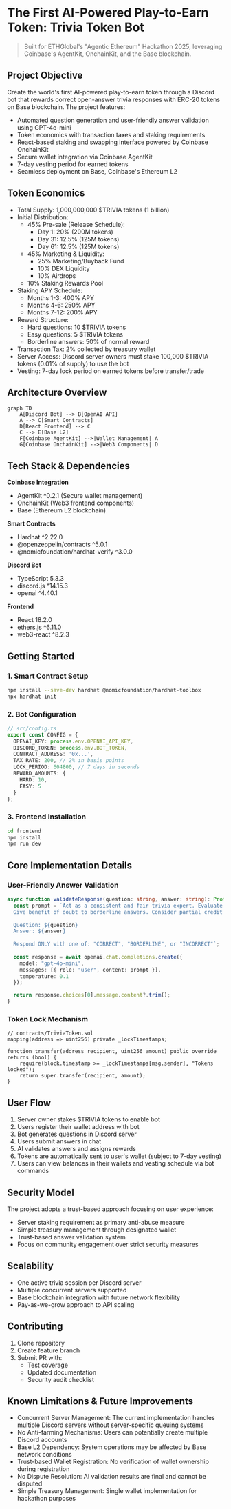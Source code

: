 # The First AI-Powered Play-to-Earn Token: Trivia Token Bot

> Built for ETHGlobal's "Agentic Ethereum" Hackathon 2025, leveraging Coinbase's AgentKit, OnchainKit, and the Base blockchain.

## Project Objective
Create the world's first AI-powered play-to-earn token through a Discord bot that rewards correct open-answer trivia responses with ERC-20 tokens on Base blockchain. The project features:
- Automated question generation and user-friendly answer validation using GPT-4o-mini
- Token economics with transaction taxes and staking requirements
- React-based staking and swapping interface powered by Coinbase OnchainKit
- Secure wallet integration via Coinbase AgentKit
- 7-day vesting period for earned tokens
- Seamless deployment on Base, Coinbase's Ethereum L2

## Token Economics
- Total Supply: 1,000,000,000 $TRIVIA tokens (1 billion)
- Initial Distribution:
  * 45% Pre-sale (Release Schedule):
    - Day 1: 20% (200M tokens)
    - Day 31: 12.5% (125M tokens)
    - Day 61: 12.5% (125M tokens)
  * 45% Marketing & Liquidity:
    - 25% Marketing/Buyback Fund
    - 10% DEX Liquidity
    - 10% Airdrops
  * 10% Staking Rewards Pool
- Staking APY Schedule:
  * Months 1-3: 400% APY
  * Months 4-6: 250% APY
  * Months 7-12: 200% APY
- Reward Structure:
  * Hard questions: 10 $TRIVIA tokens
  * Easy questions: 5 $TRIVIA tokens
  * Borderline answers: 50% of normal reward
- Transaction Tax: 2% collected by treasury wallet
- Server Access: Discord server owners must stake 100,000 $TRIVIA tokens (0.01% of supply) to use the bot
- Vesting: 7-day lock period on earned tokens before transfer/trade

## Architecture Overview
```mermaid
graph TD
    A[Discord Bot] --> B[OpenAI API]
    A --> C[Smart Contracts]
    D[React Frontend] --> C
    C --> E[Base L2]
    F[Coinbase AgentKit] -->|Wallet Management| A
    G[Coinbase OnchainKit] -->|Web3 Components| D
```

## Tech Stack & Dependencies
**Coinbase Integration**
- AgentKit ^0.2.1 (Secure wallet management)
- OnchainKit (Web3 frontend components)
- Base (Ethereum L2 blockchain)

**Smart Contracts**
- Hardhat ^2.22.0
- @openzeppelin/contracts ^5.0.1
- @nomicfoundation/hardhat-verify ^3.0.0

**Discord Bot**
- TypeScript 5.3.3
- discord.js ^14.15.3
- openai ^4.40.1

**Frontend**
- React 18.2.0
- ethers.js ^6.11.0
- web3-react ^8.2.3

## Getting Started

### 1. Smart Contract Setup
```bash
npm install --save-dev hardhat @nomicfoundation/hardhat-toolbox
npx hardhat init
```

### 2. Bot Configuration
```typescript
// src/config.ts
export const CONFIG = {
  OPENAI_KEY: process.env.OPENAI_API_KEY,
  DISCORD_TOKEN: process.env.BOT_TOKEN,
  CONTRACT_ADDRESS: '0x...',
  TAX_RATE: 200, // 2% in basis points
  LOCK_PERIOD: 604800, // 7 days in seconds
  REWARD_AMOUNTS: {
    HARD: 10,
    EASY: 5
  }
};
```

### 3. Frontend Installation
```bash
cd frontend
npm install
npm run dev
```

## Core Implementation Details

### User-Friendly Answer Validation
```typescript
async function validateResponse(question: string, answer: string): Promise<ValidationResult> {
  const prompt = `Act as a consistent and fair trivia expert. Evaluate if this answer correctly addresses the question.
  Give benefit of doubt to borderline answers. Consider partial credit for almost-correct answers.
  
  Question: ${question}
  Answer: ${answer}
  
  Respond ONLY with one of: "CORRECT", "BORDERLINE", or "INCORRECT"`;
  
  const response = await openai.chat.completions.create({
    model: "gpt-4o-mini",
    messages: [{ role: "user", content: prompt }],
    temperature: 0.1
  });

  return response.choices[0].message.content?.trim();
}
```

### Token Lock Mechanism
```solidity
// contracts/TriviaToken.sol
mapping(address => uint256) private _lockTimestamps;

function transfer(address recipient, uint256 amount) public override returns (bool) {
    require(block.timestamp >= _lockTimestamps[msg.sender], "Tokens locked");
    return super.transfer(recipient, amount);
}
```

## User Flow
1. Server owner stakes $TRIVIA tokens to enable bot
2. Users register their wallet address with bot
3. Bot generates questions in Discord server
4. Users submit answers in chat
5. AI validates answers and assigns rewards
6. Tokens are automatically sent to user's wallet (subject to 7-day vesting)
7. Users can view balances in their wallets and vesting schedule via bot commands

## Security Model
The project adopts a trust-based approach focusing on user experience:
- Server staking requirement as primary anti-abuse measure
- Simple treasury management through designated wallet
- Trust-based answer validation system
- Focus on community engagement over strict security measures

## Scalability
- One active trivia session per Discord server
- Multiple concurrent servers supported
- Base blockchain integration with future network flexibility
- Pay-as-we-grow approach to API scaling

## Contributing
1. Clone repository
2. Create feature branch
3. Submit PR with:
   - Test coverage
   - Updated documentation
   - Security audit checklist

## Known Limitations & Future Improvements
- Concurrent Server Management: The current implementation handles multiple Discord servers without server-specific queuing systems
- No Anti-farming Mechanisms: Users can potentially create multiple Discord accounts
- Base L2 Dependency: System operations may be affected by Base network conditions
- Trust-based Wallet Registration: No verification of wallet ownership during registration
- No Dispute Resolution: AI validation results are final and cannot be disputed
- Simple Treasury Management: Single wallet implementation for hackathon purposes
